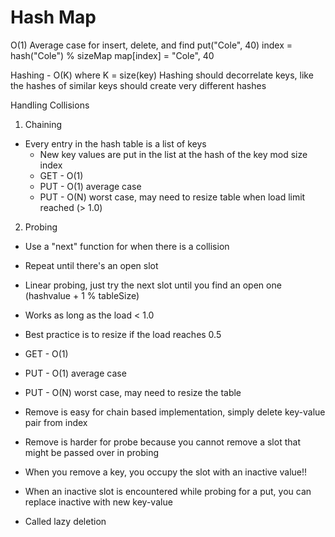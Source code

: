 # Hash Map

O(1) Average case for insert, delete, and find
put("Cole", 40)
index = hash("Cole") % sizeMap
map[index] = "Cole", 40

Hashing - O(K) where K = size(key)
Hashing should decorrelate keys, like the hashes of similar
keys should create very different hashes

Handling Collisions
 1. Chaining
  - Every entry in the hash table is a list of keys
    - New key values are put in the list at the hash of the
    key mod size index
    - GET - O(1)
    - PUT - O(1) average case
    - PUT - O(N) worst case, may need to resize table when
    load limit reached (> 1.0)
 2. Probing
  - Use a "next" function for when there is a collision
  - Repeat until there's an open slot
  - Linear probing, just try the next slot until you find an
    open one (hashvalue + 1 % tableSize)
  - Works as long as the load < 1.0
  - Best practice is to resize if the load reaches 0.5
  - GET - O(1)
  - PUT - O(1) average case
  - PUT - O(N) worst case, may need to resize the table

 - Remove is easy for chain based implementation, simply
   delete key-value pair from index
 - Remove is harder for probe because you cannot remove
   a slot that might be passed over in probing
 - When you remove a key, you occupy the slot with an
   inactive value!!
 - When an inactive slot is encountered while probing for
   a put, you can replace inactive with new key-value
 - Called lazy deletion


